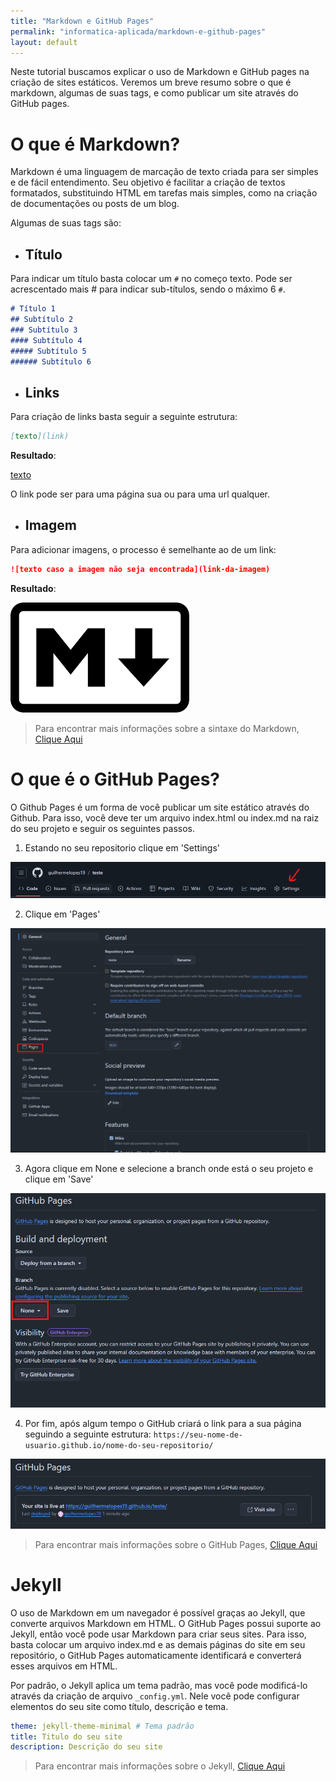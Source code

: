 ```yaml
---
title: "Markdown e GitHub Pages"
permalink: "informatica-aplicada/markdown-e-github-pages"
layout: default
---
```


Neste tutorial buscamos explicar o uso de Markdown e GitHub pages na criação de sites estáticos. Veremos um breve resumo sobre o que é markdown, algumas de suas tags, e como publicar um site através do GitHub pages.

# O que é Markdown?

Markdown é uma linguagem de marcação de texto criada para ser simples e de fácil entendimento. Seu objetivo é facilitar a criação de textos formatados, substituindo HTML em tarefas mais simples, como na criação de documentações ou posts de um blog.

Algumas de suas tags são:

- ## Título
Para indicar um título basta colocar um ````#```` no começo texto. Pode ser acrescentado mais # para indicar sub-títulos, sendo o máximo 6 ```#```.
 
 ```markdown
# Título 1
## Subtítulo 2
### Subtítulo 3
#### Subtítulo 4
##### Subtítulo 5
###### Subtítulo 6
 ```

- ## Links 

Para criação de links basta seguir a seguinte estrutura:
```markdown
[texto](link)
```
**Resultado**: 

[texto](#)

O link pode ser para uma página sua ou para uma url qualquer.

- ## Imagem
Para adicionar imagens, o processo é semelhante ao de um link:

```markdown
![texto caso a imagem não seja encontrada](link-da-imagem)
```

**Resultado**:

![image](./img/markdown-image.png)

> Para encontrar mais informações sobre a sintaxe do Markdown, [Clique Aqui](https://www.markdownguide.org/basic-syntax/)

# O que é o GitHub Pages?
O Github Pages é um forma de você publicar um site estático através do Github. Para isso, você deve ter um arquivo index.html ou index.md na raiz do seu projeto e seguir os seguintes passos.

1. Estando no seu repositorio clique em 'Settings'

![image](./img/ghpage1.png)

2. Clique em 'Pages'

![image](./img/ghpage2.png)

3. Agora clique em None e selecione a branch onde está o seu projeto e clique em 'Save'

![image](./img/ghpage3.png)

4. Por fim, após algum tempo o GitHub criará o link para a sua página seguindo a seguinte estrutura: `https://seu-nome-de-usuario.github.io/nome-do-seu-repositorio/`

![image](./img/ghpage4.png)

> Para encontrar mais informações sobre o GitHub Pages, [Clique Aqui](https://docs.github.com/pt/pages/quickstart)

# Jekyll
O uso de Markdown em um navegador é possível graças ao Jekyll, que converte arquivos Markdown em HTML. O GitHub Pages possui suporte ao Jekyll, então você pode usar Markdown para criar seus sites. Para isso, basta colocar um arquivo index.md e as demais páginas do site em seu repositório, o GitHub Pages automaticamente identificará e converterá esses arquivos em HTML.

Por padrão, o Jekyll aplica um tema padrão, mas você pode modificá-lo através da criação de arquivo ``_config.yml``. Nele você pode configurar elementos do seu site como título, descrição e tema.

```yml
theme: jekyll-theme-minimal # Tema padrão
title: Titulo do seu site 
description: Descrição do seu site
```

> Para encontrar mais informações sobre o Jekyll, [Clique Aqui](https://docs.github.com/pt/pages/setting-up-a-github-pages-site-with-jekyll/about-github-pages-and-jekyll)

